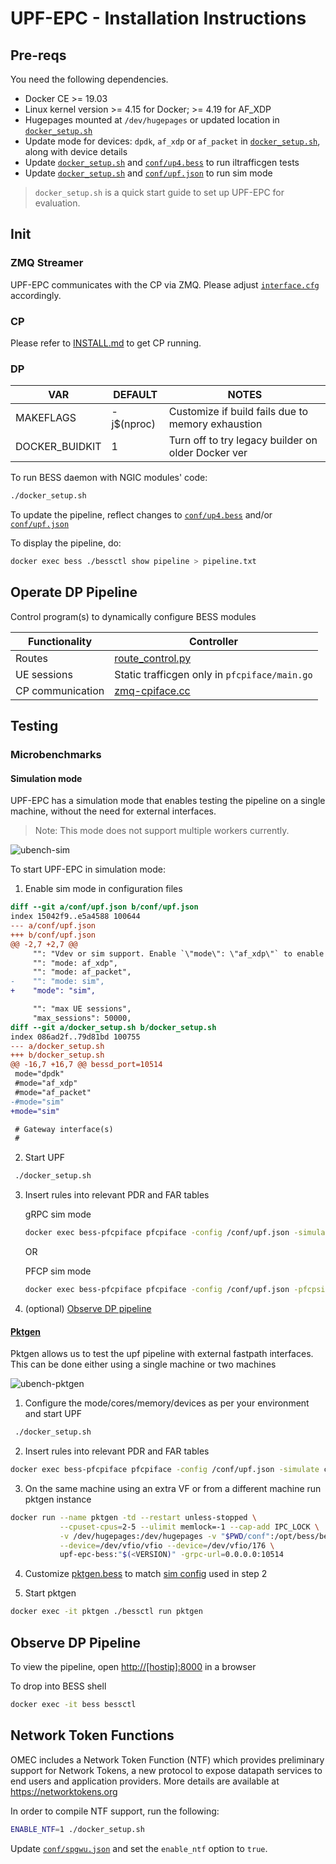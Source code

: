 <!--
SPDX-License-Identifier: Apache-2.0
Copyright(c) 2019 Intel Corporation
-->

# UPF-EPC - Installation Instructions

## Pre-reqs

You need the following dependencies.

* Docker CE >= 19.03
* Linux kernel version >= 4.15 for Docker; >= 4.19 for AF_XDP
* Hugepages mounted at `/dev/hugepages` or updated location in [`docker_setup.sh`](docker_setup.sh)
* Update mode for devices: `dpdk`, `af_xdp` or `af_packet` in [`docker_setup.sh`](docker_setup.sh),
    along with device details
* Update [`docker_setup.sh`](docker_setup.sh) and [`conf/up4.bess`](conf/up4.bess) to run iltrafficgen tests
* Update [`docker_setup.sh`](docker_setup.sh) and [`conf/upf.json`](conf/upf.json) to run sim mode

>`docker_setup.sh` is a quick start guide to set up UPF-EPC for evaluation.

## Init

### ZMQ Streamer

UPF-EPC communicates with the CP via ZMQ. Please adjust
[`interface.cfg`](https://github.com/omec-project/ngic-rtc/tree/central-cp-multi-upfs/config/interface.cfg) accordingly.

### CP

Please refer to [INSTALL.md](https://github.com/omec-project/ngic-rtc/tree/central-cp-multi-upfs/INSTALL.MD) to get CP running.

### DP

| VAR            | DEFAULT    | NOTES                                              |
|----------------|------------|----------------------------------------------------|
| MAKEFLAGS      | -j$(nproc) | Customize if build fails due to memory exhaustion  |
| DOCKER_BUIDKIT |          1 | Turn off to try legacy builder on older Docker ver |

To run BESS daemon with NGIC modules' code:

```bash
./docker_setup.sh
```

To update the pipeline, reflect changes to [`conf/up4.bess`](conf/up4.bess)
and/or [`conf/upf.json`](conf/upf.json)

To display the pipeline, do:

```bash
docker exec bess ./bessctl show pipeline > pipeline.txt
```

## Operate DP Pipeline

Control program(s) to dynamically configure BESS modules

| Functionality | Controller |
|---------------|------------|
| Routes | [route_control.py](conf/route_control.py) |
| UE sessions | Static trafficgen only in `pfcpiface/main.go` |
| CP communication | [zmq-cpiface.cc](cpiface/zmq-cpiface.cc) |

## Testing

### Microbenchmarks

#### Simulation mode

UPF-EPC has a simulation mode that enables testing the pipeline on a single machine,
without the need for external interfaces.

> Note: This mode does not support multiple workers currently.

![ubench-sim](docs/images/ubench-sim.svg)

To start UPF-EPC in simulation mode:

1. Enable sim mode in configuration files

```patch
diff --git a/conf/upf.json b/conf/upf.json
index 15042f9..e5a4588 100644
--- a/conf/upf.json
+++ b/conf/upf.json
@@ -2,7 +2,7 @@
     "": "Vdev or sim support. Enable `\"mode\": \"af_xdp\"` to enable AF_XDP mode, or `\"mode\": \"af_packet\"` to enable AF_PACKET mode, or `\"mode\": \"sim\"` to generate synthetic traffic from BESS's Source module",
     "": "mode: af_xdp",
     "": "mode: af_packet",
-    "": "mode: sim",
+    "mode": "sim",

     "": "max UE sessions",
     "max_sessions": 50000,
diff --git a/docker_setup.sh b/docker_setup.sh
index 086ad2f..79d81bd 100755
--- a/docker_setup.sh
+++ b/docker_setup.sh
@@ -16,7 +16,7 @@ bessd_port=10514
 mode="dpdk"
 #mode="af_xdp"
 #mode="af_packet"
-#mode="sim"
+mode="sim"

 # Gateway interface(s)
 #
```

2. Start UPF

```bash
 ./docker_setup.sh
```


3. Insert rules into relevant PDR and FAR tables

    gRPC sim mode

    ```bash
    docker exec bess-pfcpiface pfcpiface -config /conf/upf.json -simulate create
    ```

    OR

    PFCP sim mode

    ```bash
    docker exec bess-pfcpiface pfcpiface -config /conf/upf.json -pfcpsim
    ```

4. (optional) [Observe DP pipeline](#observe-dp-pipeline)

#### [Pktgen](conf/pktgen.bess)

Pktgen allows us to test the upf pipeline with external fastpath interfaces.
This can be done either using a single machine or two machines

![ubench-pktgen](docs/images/ubench-pktgen.svg)

1. Configure the mode/cores/memory/devices as per your environment and start UPF

```bash
 ./docker_setup.sh
```

2. Insert rules into relevant PDR and FAR tables

```bash
docker exec bess-pfcpiface pfcpiface -config /conf/upf.json -simulate create
```

3. On the same machine using an extra VF or from a different machine run pktgen instance

```bash
docker run --name pktgen -td --restart unless-stopped \
           --cpuset-cpus=2-5 --ulimit memlock=-1 --cap-add IPC_LOCK \
           -v /dev/hugepages:/dev/hugepages -v "$PWD/conf":/opt/bess/bessctl/conf \
           --device=/dev/vfio/vfio --device=/dev/vfio/176 \
           upf-epc-bess:"$(<VERSION)" -grpc-url=0.0.0.0:10514
```

4. Customize [pktgen.bess](conf/pktgen.bess) to match [sim config](conf/upf.json) used in step 2

5. Start pktgen

```bash
docker exec -it pktgen ./bessctl run pktgen
```

## Observe DP Pipeline

To view the pipeline, open [http://[hostip]:8000](http://[hostip]:8000)
in a browser

To drop into BESS shell

```bash
docker exec -it bess bessctl
```

## Network Token Functions

OMEC includes a Network Token Function (NTF) which provides preliminary support
for Network Tokens, a new protocol to expose datapath services to end users and
application providers. More details are available at https://networktokens.org

In order to compile NTF support, run the following:

```bash
ENABLE_NTF=1 ./docker_setup.sh
```

Update [`conf/spgwu.json`](conf/spgwu.json) and set the `enable_ntf` option to
`true`.
